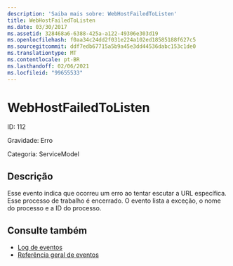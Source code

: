 ```yaml
---
description: 'Saiba mais sobre: WebHostFailedToListen'
title: WebHostFailedToListen
ms.date: 03/30/2017
ms.assetid: 328468a6-6388-425a-a122-49306e303d19
ms.openlocfilehash: f0aa34c24dd2f031e224a102ed18585188f627c5
ms.sourcegitcommit: ddf7edb67715a5b9a45e3dd44536dabc153c1de0
ms.translationtype: MT
ms.contentlocale: pt-BR
ms.lasthandoff: 02/06/2021
ms.locfileid: "99655533"
---
```

# <a name="webhostfailedtolisten"></a>WebHostFailedToListen

ID: 112  
  
 Gravidade: Erro  
  
 Categoria: ServiceModel  
  
## <a name="description"></a>Descrição  

 Esse evento indica que ocorreu um erro ao tentar escutar a URL específica. Esse processo de trabalho é encerrado. O evento lista a exceção, o nome do processo e a ID do processo.  
  
## <a name="see-also"></a>Consulte também

- [Log de eventos](index.md)
- [Referência geral de eventos](events-general-reference.md)
